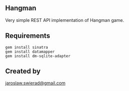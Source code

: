 Hangman
-------
Very simple REST API implementation of Hangman game. 

Requirements
------------

    gem install sinatra
    gem install datamapper
    gem install dm-sqlite-adapter

Created by
----------
jaroslaw.swierad@gmail.com
